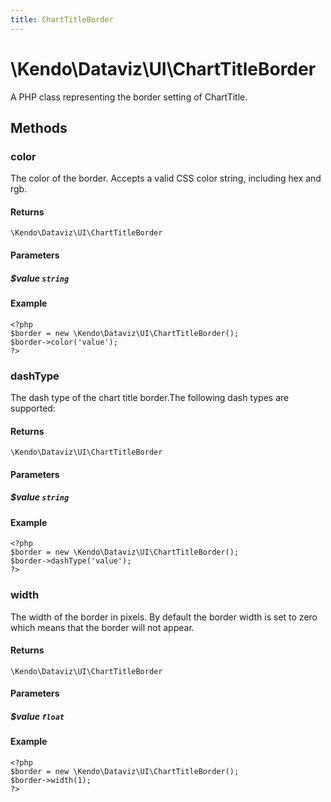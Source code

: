 ```yaml
---
title: ChartTitleBorder
---
```


# \Kendo\Dataviz\UI\ChartTitleBorder

A PHP class representing the border setting of ChartTitle.


## Methods

### color
The color of the border. Accepts a valid CSS color string, including hex and rgb.

#### Returns
`\Kendo\Dataviz\UI\ChartTitleBorder`

#### Parameters

##### $value `string`



#### Example 
    <?php
    $border = new \Kendo\Dataviz\UI\ChartTitleBorder();
    $border->color('value');
    ?>

### dashType
The dash type of the chart title border.The following dash types are supported:

#### Returns
`\Kendo\Dataviz\UI\ChartTitleBorder`

#### Parameters

##### $value `string`



#### Example 
    <?php
    $border = new \Kendo\Dataviz\UI\ChartTitleBorder();
    $border->dashType('value');
    ?>

### width
The width of the border in pixels. By default the border width is set to zero which means that the border will not appear.

#### Returns
`\Kendo\Dataviz\UI\ChartTitleBorder`

#### Parameters

##### $value `float`



#### Example 
    <?php
    $border = new \Kendo\Dataviz\UI\ChartTitleBorder();
    $border->width(1);
    ?>

